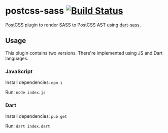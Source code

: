 # postcss-sass [![Build Status](https://travis-ci.org/AleshaOleg/postcss-sass.svg?branch=master)](https://travis-ci.org/AleshaOleg/postcss-sass)

[PostCSS](https://github.com/postcss/postcss) plugin to render SASS to PostCSS AST using [dart-sass](https://github.com/sass/dart-sass).

## Usage
This plugin contains two versions. There're implemented using JS and Dart languages.

### JavaScript
Install dependencies: `npm i`

Run: `node index.js`

### Dart
Install dependencies: `pub get`

Run: `dart index.dart`

